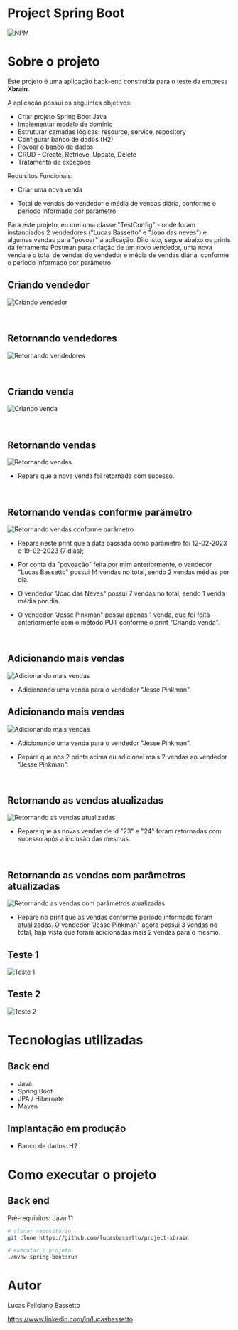 # Project Spring Boot
[![NPM](https://img.shields.io/npm/l/react)](https://github.com/lucasbassetto/project-xbrain/blob/main/LICENSE) 

# Sobre o projeto

Este projeto é uma aplicação back-end construída para o teste da empresa **Xbrain**.

A aplicação possui os seguintes objetivos: 
- Criar projeto Spring Boot Java
- Implementar modelo de domínio
- Estruturar camadas lógicas: resource, service, repository
- Configurar banco de dados (H2)
- Povoar o banco de dados
- CRUD - Create, Retrieve, Update, Delete
- Tratamento de exceções

Requisitos Funcionais:
- Criar uma nova venda

- Total de vendas do vendedor e média de vendas diária, conforme o período informado por parâmetro

Para este projeto, eu crei uma classe "TestConfig" - onde foram instanciados 2 vendedores ("Lucas Bassetto" e "Joao das neves") e algumas vendas para "povoar" a aplicação. Dito isto, segue abaixo os prints da ferramenta Postman para criação de um novo vendedor, uma nova venda e o total de vendas do vendedor e média de vendas diária, conforme o período informado por parâmetro


## Criando vendedor
![Criando vendedor](https://github.com/lucasbassetto/assets/blob/main/Xbrain/criacao-vendedor.png?raw=true)

<br/>

## Retornando vendedores
![Retornando vendedores](https://github.com/lucasbassetto/assets/blob/main/Xbrain/get-vendedores.png?raw=true)

<br/>

## Criando venda
![Criando venda](https://github.com/lucasbassetto/assets/blob/main/Xbrain/criando-venda.png?raw=true)

<br/>

## Retornando vendas
![Retornando vendas](https://github.com/lucasbassetto/assets/blob/main/Xbrain/get-vendas.png?raw=true)

- Repare que a nova venda foi retornada com sucesso.

<br/>

## Retornando vendas conforme parâmetro
![Retornando vendas conforme parâmetro](https://github.com/lucasbassetto/assets/blob/main/Xbrain/get-vendas-parametro.png?raw=true)

- Repare neste print que a data passada como parâmetro foi 12-02-2023 e 19-02-2023 (7 dias);

- Por conta da "povoação" feita por mim anteriormente, o vendedor "Lucas Bassetto" possui 14 vendas no total, sendo 2 vendas médias por dia. 

- O vendedor "Joao das Neves" possui 7 vendas no total, sendo 1 venda média por dia.

- O vendedor "Jesse Pinkman" possui apenas 1 venda, que foi feita anteriormente com o método PUT conforme o print "Criando venda".

<br/>

## Adicionando mais vendas
![Adicionando mais vendas](https://github.com/lucasbassetto/assets/blob/main/Xbrain/add-venda-id-3_1.png?raw=true)

- Adicionando uma venda para o vendedor "Jesse Pinkman".

## Adicionando mais vendas 
![Adicionando mais vendas ](https://github.com/lucasbassetto/assets/blob/main/Xbrain/add-venda-id-3_2.png?raw=true)

- Adicionando uma venda para o vendedor "Jesse Pinkman".

- Repare que nos 2 prints acima eu adicionei mais 2 vendas ao vendedor "Jesse Pinkman".

<br/>

## Retornando as vendas atualizadas
![Retornando as vendas atualizadas](https://github.com/lucasbassetto/assets/blob/main/Xbrain/get-vendas-atualizado.png?raw=true)

- Repare que as novas vendas de id "23" e "24" foram retornadas com sucesso após a inclusão das mesmas.

<br/>

## Retornando as vendas com parâmetros atualizadas
![Retornando as vendas com parâmetros atualizadas](https://github.com/lucasbassetto/assets/blob/main/Xbrain/get-vendas-parametro-atualizado.png?raw=true)

- Repare no print que as vendas conforme período informado foram atualizadas. O vendedor "Jesse Pinkman" agora possui 3 vendas no total, haja vista que foram adicionadas mais 2 vendas para o mesmo.

## Teste 1
![Teste 1](https://github.com/lucasbassetto/assets/blob/main/Xbrain/TesteSale1.png?raw=true)

## Teste 2
![Teste 2](https://github.com/lucasbassetto/assets/blob/main/Xbrain/TesteSeller1.png?raw=true)

# Tecnologias utilizadas
## Back end
- Java
- Spring Boot
- JPA / Hibernate
- Maven


## Implantação em produção
- Banco de dados: H2

# Como executar o projeto

## Back end
Pré-requisitos: Java 11

```bash
# clonar repositório
git clone https://github.com/lucasbassetto/project-xbrain

# executar o projeto
./mvnw spring-boot:run
```

# Autor

Lucas Feliciano Bassetto

https://www.linkedin.com/in/lucasbassetto
